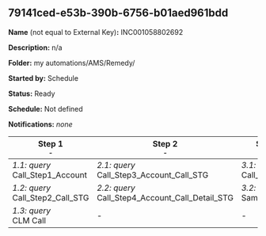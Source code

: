## 79141ced-e53b-390b-6756-b01aed961bdd

**Name** (not equal to External Key)**:** INC001058802692 

**Description:** n/a

**Folder:** my automations/AMS/Remedy/

**Started by:** Schedule

**Status:** Ready

**Schedule:** Not defined

**Notifications:** _none_


| Step 1<br>_<small>-</small>_ | Step 2<br>_<small>-</small>_ | Step 3<br>_<small>-</small>_ |
| --- | --- | --- |
| _1.1: query_<br>Call_Step1_Account | _2.1: query_<br>Call_Step3_Account_Call_STG | _3.1: query_<br>Call_PT_FINAL |
| _1.2: query_<br>Call_Step2_Call_STG | _2.2: query_<br>Call_Step4_Account_Call_Detail_STG | _3.2: query_<br>Sample Order |
| _1.3: query_<br>CLM Call | - | - |
